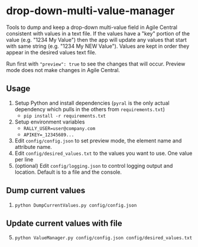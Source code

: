 # drop-down-multi-value-manager
Tools to dump and keep a drop-down multi-value field in Agile Central consistent with values in a text file.
If the values have a "key" portion of the value (e.g. "1234 My Value") then the app will update
any values that start with same string (e.g. "1234 My NEW Value").
Values are kept in order they appear in the desired values text file.

Run first with `"preview": true` to see the changes that will occur. Preview mode does not make changes
in Agile Central.

## Usage
1. Setup Python and install dependencies (`pyral` is the only actual dependency which pulls in the others
from `requirements.txt`)
    * `pip install -r requirements.txt`
1. Setup environment variables
    * `RALLY_USER=user@company.com`
    * `APIKEY=_12345689...`
2. Edit `config/config.json` to set preview mode, the element name and attribute name.
3. Edit `config/desired_values.txt` to the values you want to use. One value per line
4. (optional) Edit `config/logging.json` to control logging output and location. Default is to a file
and the console.

## Dump current values
1. `python DumpCurrentValues.py config/config.json`

## Update current values with file
5. `python ValueManager.py config/config.json config/desired_values.txt`